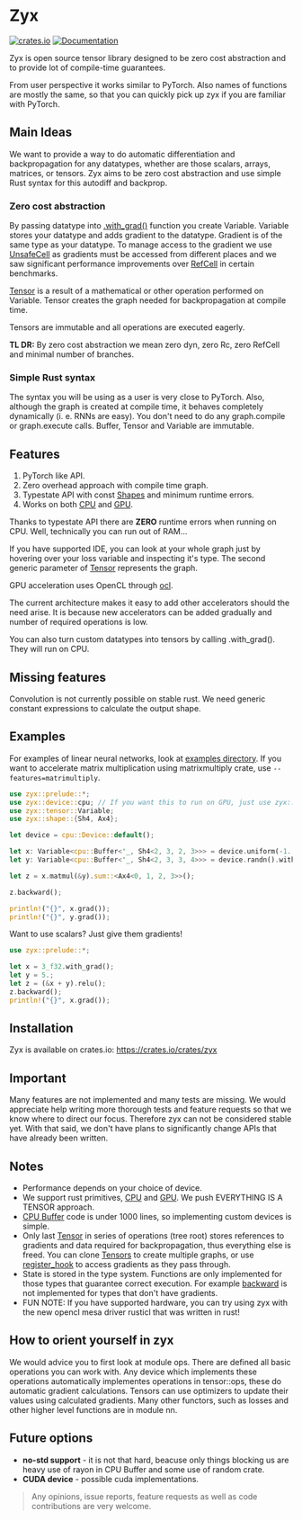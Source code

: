 # Zyx

[![crates.io](https://img.shields.io/crates/v/zyx.svg)](https://crates.io/crates/zyx)
[![Documentation](https://docs.rs/zyx/badge.svg)](https://docs.rs/zyx)

Zyx is open source tensor library designed to be zero cost abstraction and to provide lot of compile-time guarantees.

From user perspective it works similar to PyTorch. Also names of functions are mostly the same, so that you can quickly pick up zyx if you are familiar with PyTorch.

## Main Ideas

We want to provide a way to do automatic differentiation and backpropagation for any datatypes, whether are those scalars, arrays, matrices, or tensors.
Zyx aims to be zero cost abstraction and use simple Rust syntax for this autodiff and backprop.

### Zero cost abstraction

By passing datatype into [.with_grad()](crate::ops::IntoVariable::with_grad()) function you create Variable. Variable stores your datatype and adds gradient
to the datatype. Gradient is of the same type as your datatype. To manage access to the gradient we use [UnsafeCell](core::cell::UnsafeCell) as gradients must
be accessed from different places and we saw significant performance improvements over [RefCell](core::cell::RefCell) in certain benchmarks.

[Tensor](crate::tensor::Tensor) is a result of a mathematical or other operation performed on Variable. Tensor creates the graph needed for backpropagation at compile time.

Tensors are immutable and all operations are executed eagerly.

**TL DR:** By zero cost abstraction we mean zero dyn, zero Rc, zero RefCell and minimal number of branches.

### Simple Rust syntax

The syntax you will be using as a user is very close to PyTorch.
Also, although the graph is created at compile time, it behaves completely dynamically (i. e. RNNs are easy). You don't need to do any graph.compile or graph.execute calls.
Buffer, Tensor and Variable are immutable.

## Features

1. PyTorch like API.
2. Zero overhead approach with compile time graph.
3. Typestate API with const [Shapes](crate::shape::Shape) and minimum runtime errors.
4. Works on both [CPU](crate::device::cpu::Device) and [GPU](crate::device::opencl::Device).

Thanks to typestate API there are **ZERO** runtime errors when running on CPU. Well, technically you can run out of RAM...

If you have supported IDE, you can look at your whole graph just by hovering over your loss variable and inspecting it's type.
The second generic parameter of [Tensor](crate::tensor::Tensor) represents the graph.

GPU acceleration uses OpenCL through [ocl](https://github.com/cogciprocate/ocl).

The current architecture makes it easy to add other accelerators should the need arise.
It is because new accelerators can be added gradually and number of required operations is low.

You can also turn custom datatypes into tensors by calling .with_grad(). They will run on CPU.

## Missing features

Convolution is not currently possible on stable rust. We need generic constant expressions to calculate the output shape.

## Examples

For examples of linear neural networks, look at [examples directory](https://github.com/zk4x/zyx/tree/main/examples).
If you want to accelerate matrix multiplication using matrixmultiply crate, use `--features=matrimultiply`.

```rust
use zyx::prelude::*;
use zyx::device::cpu; // If you want this to run on GPU, just use zyx::device::opencl;
use zyx::tensor::Variable;
use zyx::shape::{Sh4, Ax4};

let device = cpu::Device::default();

let x: Variable<cpu::Buffer<'_, Sh4<2, 3, 2, 3>>> = device.uniform(-1., 1.).with_grad();
let y: Variable<cpu::Buffer<'_, Sh4<2, 3, 3, 4>>> = device.randn().with_grad();

let z = x.matmul(&y).sum::<Ax4<0, 1, 2, 3>>();

z.backward();

println!("{}", x.grad());
println!("{}", y.grad());
```

Want to use scalars? Just give them gradients!

```rust
use zyx::prelude::*;

let x = 3_f32.with_grad();
let y = 5.;
let z = (&x + y).relu();
z.backward();
println!("{}", x.grad());
```

## Installation

Zyx is available on crates.io: <https://crates.io/crates/zyx>

## Important

Many features are not implemented and many tests are missing. We would appreciate help writing more thorough tests and feature requests so that we know where to direct our focus.
Therefore zyx can not be considered stable yet.
With that said, we don't have plans to significantly change APIs that have already been written.

## Notes

- Performance depends on your choice of device.
- We support rust primitives, [CPU](crate::device::cpu::Device) and [GPU](crate::device::opencl::Device). We push EVERYTHING IS A TENSOR approach.
- [CPU Buffer](crate::device::cpu::Buffer) code is under 1000 lines, so implementing custom devices is simple.
- Only last [Tensor](crate::tensor::Tensor) in series of operations (tree root) stores references to gradients and data required for backpropagation, thus everything else is freed. You can clone [Tensors](crate::tensor::Tensor) to create multiple graphs, or use [register_hook](crate::tensor::Tensor::register_hook()) to access gradients as they pass through.
- State is stored in the type system. Functions are only implemented for those types that guarantee correct execution. For example [backward](crate::tensor::Tensor::backward()) is not implemented for types that don't have gradients.
- FUN NOTE: If you have supported hardware, you can try using zyx with the new opencl mesa driver rusticl that was written in rust!

## How to orient yourself in zyx

We would advice you to first look at module ops. There are defined all basic operations you can work with. Any device which implements these operations automatically implementes operations in tensor::ops, these do automatic gradient calculations.
Tensors can use optimizers to update their values using calculated gradients.
Many other functors, such as losses and other higher level functions are in module nn.

## Future options

- **no-std support** - it is not that hard, beacuse only things blocking us are heavy use of rayon in CPU Buffer and some use of random crate.
- **CUDA device** - possible cuda implementations.

> Any opinions, issue reports, feature requests as well as code contributions are very welcome.
